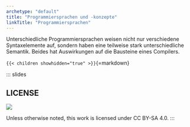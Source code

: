 ```yaml
---
archetype: "default"
title: "Programmiersprachen und -konzepte"
linkTitle: "Programmiersprachen"
---
```



Unterschiedliche Programmiersprachen weisen nicht nur verschiedene Syntaxelemente auf,
sondern haben eine teilweise stark unterschiedliche Semantik. Beides hat Auswirkungen
auf die Bausteine eines Compilers.

`{{< children showhidden="true" >}}`{=markdown}







<!-- DO NOT REMOVE - THIS IS A LAST SLIDE TO INDICATE THE LICENSE AND POSSIBLE EXCEPTIONS (IMAGES, ...). -->
::: slides
## LICENSE
![](https://licensebuttons.net/l/by-sa/4.0/88x31.png)

Unless otherwise noted, this work is licensed under CC BY-SA 4.0.
:::
